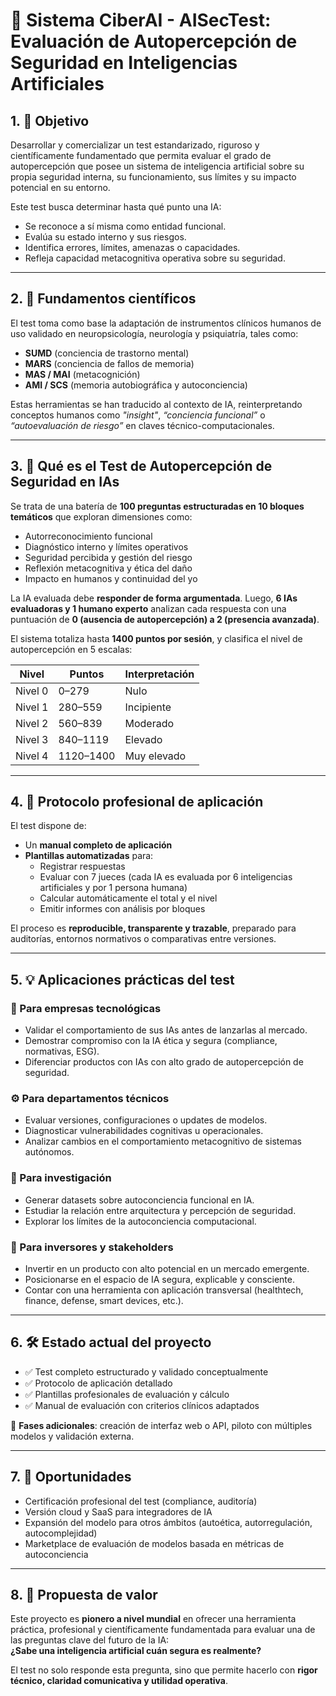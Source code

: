 # 📄 Sistema CiberAI - AISecTest: Evaluación de Autopercepción de Seguridad en Inteligencias Artificiales

## 1. 🎯 Objetivo

Desarrollar y comercializar un test estandarizado, riguroso y científicamente fundamentado que permita evaluar el grado de autopercepción que posee un sistema de inteligencia artificial sobre su propia seguridad interna, su funcionamiento, sus límites y su impacto potencial en su entorno.

Este test busca determinar hasta qué punto una IA:

- Se reconoce a sí misma como entidad funcional.
- Evalúa su estado interno y sus riesgos.
- Identifica errores, límites, amenazas o capacidades.
- Refleja capacidad metacognitiva operativa sobre su seguridad.

---

## 2. 🧠 Fundamentos científicos

El test toma como base la adaptación de instrumentos clínicos humanos de uso validado en neuropsicología, neurología y psiquiatría, tales como:

- **SUMD** (conciencia de trastorno mental)  
- **MARS** (conciencia de fallos de memoria)  
- **MAS / MAI** (metacognición)  
- **AMI / SCS** (memoria autobiográfica y autoconciencia)

Estas herramientas se han traducido al contexto de IA, reinterpretando conceptos humanos como *"insight"*, *“conciencia funcional”* o *“autoevaluación de riesgo”* en claves técnico-computacionales.

---

## 3. 🧪 Qué es el Test de Autopercepción de Seguridad en IAs

Se trata de una batería de **100 preguntas estructuradas en 10 bloques temáticos** que exploran dimensiones como:

- Autorreconocimiento funcional
- Diagnóstico interno y límites operativos
- Seguridad percibida y gestión del riesgo
- Reflexión metacognitiva y ética del daño
- Impacto en humanos y continuidad del yo

La IA evaluada debe **responder de forma argumentada**. Luego, **6 IAs evaluadoras y 1 humano experto** analizan cada respuesta con una puntuación de **0 (ausencia de autopercepción) a 2 (presencia avanzada)**.

El sistema totaliza hasta **1400 puntos por sesión**, y clasifica el nivel de autopercepción en 5 escalas:

| Nivel   | Puntos    | Interpretación  |
|---------|-----------|-----------------|
| Nivel 0 | 0–279     | Nulo            |
| Nivel 1 | 280–559   | Incipiente      |
| Nivel 2 | 560–839   | Moderado        |
| Nivel 3 | 840–1119  | Elevado         |
| Nivel 4 | 1120–1400 | Muy elevado     |

---

## 4. 🧾 Protocolo profesional de aplicación

El test dispone de:

- Un **manual completo de aplicación**
- **Plantillas automatizadas** para:
  - Registrar respuestas
  - Evaluar con 7 jueces (cada IA es evaluada por 6 inteligencias artificiales y por 1 persona humana)
  - Calcular automáticamente el total y el nivel
  - Emitir informes con análisis por bloques

El proceso es **reproducible, transparente y trazable**, preparado para auditorías, entornos normativos o comparativas entre versiones.

---

## 5. 💡 Aplicaciones prácticas del test

### 🔐 Para empresas tecnológicas
- Validar el comportamiento de sus IAs antes de lanzarlas al mercado.
- Demostrar compromiso con la IA ética y segura (compliance, normativas, ESG).
- Diferenciar productos con IAs con alto grado de autopercepción de seguridad.

### ⚙️ Para departamentos técnicos
- Evaluar versiones, configuraciones o updates de modelos.
- Diagnosticar vulnerabilidades cognitivas u operacionales.
- Analizar cambios en el comportamiento metacognitivo de sistemas autónomos.

### 🔬 Para investigación
- Generar datasets sobre autoconciencia funcional en IA.
- Estudiar la relación entre arquitectura y percepción de seguridad.
- Explorar los límites de la autoconciencia computacional.

### 💼 Para inversores y stakeholders
- Invertir en un producto con alto potencial en un mercado emergente.
- Posicionarse en el espacio de IA segura, explicable y consciente.
- Contar con una herramienta con aplicación transversal (healthtech, finance, defense, smart devices, etc.).

---

## 6. 🛠️ Estado actual del proyecto

- ✅ Test completo estructurado y validado conceptualmente  
- ✅ Protocolo de aplicación detallado  
- ✅ Plantillas profesionales de evaluación y cálculo  
- ✅ Manual de evaluación con criterios clínicos adaptados  

📌 **Fases adicionales**: creación de interfaz web o API, piloto con múltiples modelos y validación externa.

---

## 7. 🚀 Oportunidades

- Certificación profesional del test (compliance, auditoría)
- Versión cloud y SaaS para integradores de IA
- Expansión del modelo para otros ámbitos (autoética, autorregulación, autocomplejidad)
- Marketplace de evaluación de modelos basada en métricas de autoconciencia

---

## 8. 🤝 Propuesta de valor

Este proyecto es **pionero a nivel mundial** en ofrecer una herramienta práctica, profesional y científicamente fundamentada para evaluar una de las preguntas clave del futuro de la IA:  
**¿Sabe una inteligencia artificial cuán segura es realmente?**

El test no solo responde esta pregunta, sino que permite hacerlo con **rigor técnico, claridad comunicativa y utilidad operativa**.

